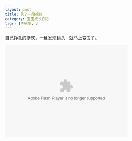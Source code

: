 ```yaml
---
layout: post
title: 录了一段视频
category: 宝宝成长日记
tags: [李欣娜, ]
---
```

自己挣扎的挺欢，一旦发现镜头，就马上变乖了。
<div><object classid="clsid:d27cdb6e-ae6d-11cf-96b8-444553540000" width="400" height="300" codebase="http://download.macromedia.com/pub/shockwave/cabs/flash/swflash.cab#version=6,0,40,0"><param name="allowscriptaccess" value="always">
<param name="wmode" value="transparent">
<param name="allowfullscreen" value="true">
<param name="src" value="http://www.tudou.com/v/4d7WbLgk2YA">
<embed type="application/x-shockwave-flash" width="400" height="300" src="http://www.tudou.com/v/4d7WbLgk2YA" allowfullscreen="true" wmode="transparent" allowscriptaccess="always"></embed></object>